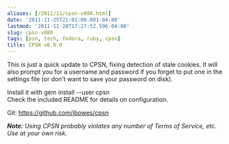 ```yaml
---
aliases: [/2011/11/cpsn-v080.html]
date: '2011-11-25T21:01:00.001-04:00'
lastmod: '2011-11-28T17:27:52.596-04:00'
slug: cpsn-v080
tags: [psn, tech, fedora, ruby, cpsn]
title: CPSN v0.8.0
---
```


This is just a quick update to CPSN, fixing detection of stale cookies. It
will also prompt you for a username and password if you forget to put one in
the settings file (or don't want to save your password on disk).  
  
Install it with gem install --user cpsn  
Check the included README for details on configuration.  
  
Git: <https://github.com/jbowes/cpsn>  
  
_**Note:** Using CPSN probably violates any number of Terms of Service, etc.
Use at your own risk._

